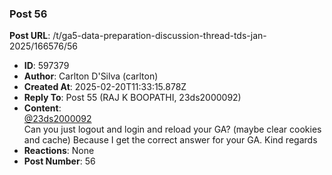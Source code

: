 ### Post 56
**Post URL**: /t/ga5-data-preparation-discussion-thread-tds-jan-2025/166576/56
- **ID**: 597379
- **Author**: Carlton D'Silva (carlton)
- **Created At**: 2025-02-20T11:33:15.878Z
- **Reply To**: Post 55 (RAJ K BOOPATHI, 23ds2000092)
- **Content**:  
  <a class="mention" href="/u/23ds2000092">@23ds2000092</a><br>
Can you just logout and login and reload your GA? (maybe clear cookies and cache) Because I get the correct answer for your GA.
Kind regards
- **Reactions**: None
- **Post Number**: 56

